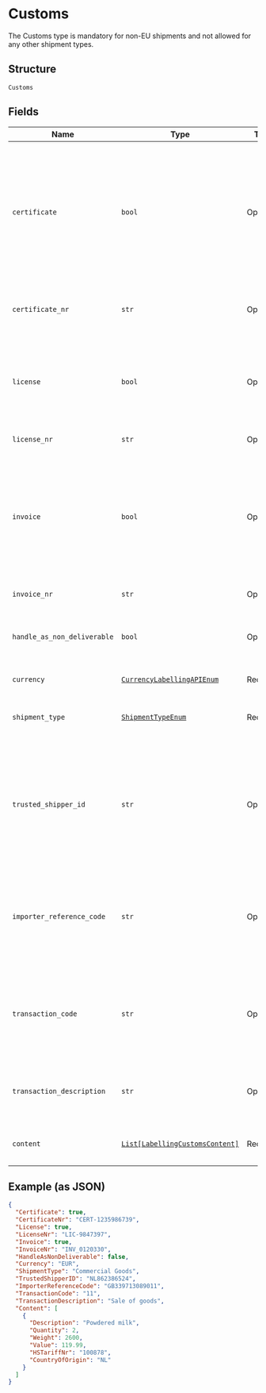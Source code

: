 
# Customs

The Customs type is mandatory for non-EU shipments and not allowed for any other shipment types.

## Structure

`Customs`

## Fields

| Name | Type | Tags | Description |
|  --- | --- | --- | --- |
| `certificate` | `bool` | Optional | Fill in if applicable, for specific items a export certificate is obliged, as proof that the item complies to the sanity regulations, [more information](https://ondernemersplein.kvk.nl/fytosanitair-of-veterinair-exportcertificaat-aanvragen/). Mandatory for Parcel shipments in the category type Commercial Goods, Commercial Sample and Returned Goods (Certificate, Invoice or License; at least 1 out of 3 must be selected) |
| `certificate_nr` | `str` | Optional | Mandatory when Certificate is true.<br>**Constraints**: *Minimum Length*: `0`, *Maximum Length*: `35` |
| `license` | `bool` | Optional | Fill in if applicable. Mandatory for Parcel shipments in the category type Commercial Goods, Commercial Sample and Returned Goods (Certificate, Invoice or License; at least 1 out of 3 must be selected). |
| `license_nr` | `str` | Optional | Mandatory when License is true. |
| `invoice` | `bool` | Optional | Fill in the invoice number of the shipment. For a faster customs clearing process apply the invoice on the outside of the shipment. Mandatory for Parcel shipments in the category type Commercial Goods, Commercial Sample and Returned Goods (Certificate, Invoice or License; at least 1 out of 3 must be selected). |
| `invoice_nr` | `str` | Optional | Mandatory when Invoice is true |
| `handle_as_non_deliverable` | `bool` | Optional | Determines what to do when the shipment cannot be delivered the first time (if this is set to true,the shipment will be returned after the first failed attempt) |
| `currency` | [`CurrencyLabellingAPIEnum`](../../doc/models/currency-labelling-api-enum.md) | Required | Currency code,only EUR and USS are allowed |
| `shipment_type` | [`ShipmentTypeEnum`](../../doc/models/shipment-type-enum.md) | Required | Type of shipment,possible values: Gift,Documents,Commercial Goods,Commercial Sample,Returned Goods |
| `trusted_shipper_id` | `str` | Optional | 'Use only when available. Depending on the destination with this ID the customs process can be faster. Only fill in this customs reference number if the sender is registrated as Trusted Shipper in the country of destination'<br>**Constraints**: *Minimum Length*: `0`, *Maximum Length*: `50` |
| `importer_reference_code` | `str` | Optional | Importer reference code. Fill in a Tax Code or VAT number or Importer code. Depending on the destination with this reference the customs process can be faster.<br>**Constraints**: *Minimum Length*: `0`, *Maximum Length*: `50` |
| `transaction_code` | `str` | Optional | Code and accompanying description according to UPU Codelist 136. Codes to be used are shown below for your reference. Or see the [Reference data](https://developer.postnl.nl/docs/#/http/reference-data/reference-codes/transaction-codes).<br>**Constraints**: *Minimum Length*: `0`, *Maximum Length*: `50` |
| `transaction_description` | `str` | Optional | Transaction description; see [here](https://developer.postnl.nl/docs/#/http/reference-data/reference-codes/transaction-codes) for common examples.<br>**Constraints**: *Minimum Length*: `0`, *Maximum Length*: `50` |
| `content` | [`List[LabellingCustomsContent]`](../../doc/models/labelling-customs-content.md) | Required | The contents of the shipment. This section is mandatory (minimum once, maximum 5). |

## Example (as JSON)

```json
{
  "Certificate": true,
  "CertificateNr": "CERT-1235986739",
  "License": true,
  "LicenseNr": "LIC-9847397",
  "Invoice": true,
  "InvoiceNr": "INV_0120330",
  "HandleAsNonDeliverable": false,
  "Currency": "EUR",
  "ShipmentType": "Commercial Goods",
  "TrustedShipperID": "NL862386524",
  "ImporterReferenceCode": "GB339713089011",
  "TransactionCode": "11",
  "TransactionDescription": "Sale of goods",
  "Content": [
    {
      "Description": "Powdered milk",
      "Quantity": 2,
      "Weight": 2600,
      "Value": 119.99,
      "HSTariffNr": "100878",
      "CountryOfOrigin": "NL"
    }
  ]
}
```

